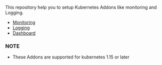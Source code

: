 This repository help you to setup Kubernetes Addons like monitoring and Logging. 


- [Monitoring](https://github.com/angudadevops/k8s_addons/tree/master/monitoring)
- [Logging](https://github.com/angudadevops/k8s_addons/tree/master/logging)
- [Dashboard](https://github.com/angudadevops/k8s_addons/tree/master/dashboard)

### NOTE
- These Addons are supported for kubernetes 1.15 or later
